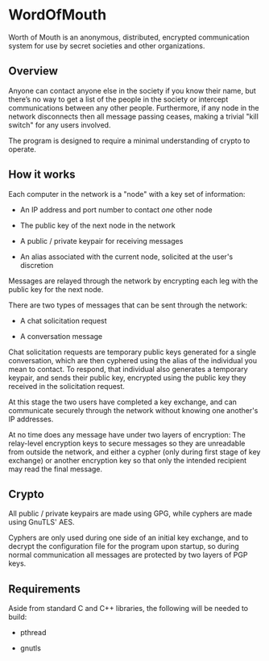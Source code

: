 WordOfMouth
===========

Worth of Mouth is an anonymous, distributed, encrypted communication system for use by secret societies and other organizations.

Overview
--------

Anyone can contact anyone else in the society if you know their name, but there’s no way to get a list of the people in the society or intercept communications between any other people. Furthermore, if any node in the network disconnects then all message passing ceases, making a trivial "kill switch" for any users involved.

The program is designed to require a minimal understanding of crypto to operate.

How it works
------------

Each computer in the network is a "node" with a key set of information:

* An IP address and port number to contact *one* other node

* The public key of the next node in the network

* A public / private keypair for receiving messages

* An alias associated with the current node, solicited at the user's discretion

Messages are relayed through the network by encrypting each leg with the public key for the next node.

There are two types of messages that can be sent through the network:

* A chat solicitation request

* A conversation message

Chat solicitation requests are temporary public keys generated for a single conversation, which are then cyphered using the alias of the individual you mean to contact. To respond, that individual also generates a temporary keypair, and sends their public key, encrypted using the public key they received in the solicitation request. 

At this stage the two users have completed a key exchange, and can communicate securely through the network without knowing one another's IP addresses.

At no time does any message have under two layers of encryption: The relay-level encryption keys to secure messages so they are unreadable from outside the network, and either a cypher (only during first stage of key exchange) or another encryption key so that only the intended recipient may read the final message.

Crypto
------

All public / private keypairs are made using GPG, while cyphers are made using GnuTLS' AES. 

Cyphers are only used during one side of an initial key exchange, and to decrypt the configuration file for the program upon startup, so during normal communication all messages are protected by two layers of PGP keys.

Requirements
------------

Aside from standard C and C++ libraries, the following will be needed to build:

* pthread

* gnutls
